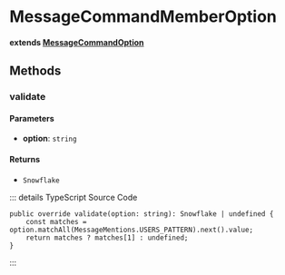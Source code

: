 # MessageCommandMemberOption

<Badge type="tip" text="class" vertical="middle" />

#### extends [MessageCommandOption](./MessageCommandOption.md)

## Methods

### **validate** <Badge type="tip" text="override" vertical="middle" />

#### Parameters

-   **option**: `string`

#### Returns

-   `Snowflake`

::: details TypeScript Source Code

```ts:no-line-numbers
public override validate(option: string): Snowflake | undefined {
    const matches = option.matchAll(MessageMentions.USERS_PATTERN).next().value;
    return matches ? matches[1] : undefined;
}
```

:::
